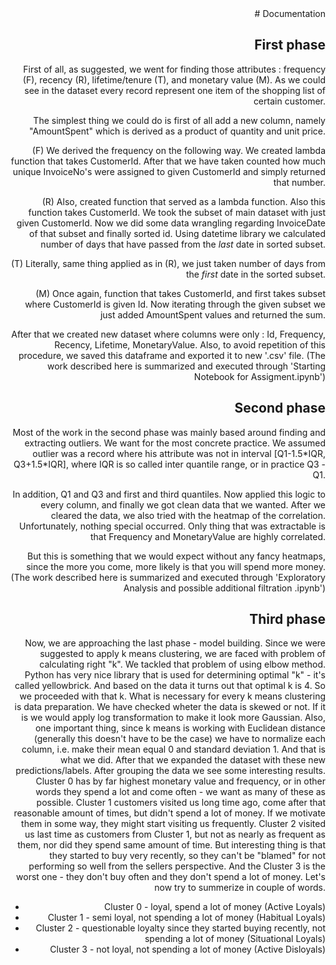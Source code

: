<div style ="text-align: right">
# Documentation



## First phase

First of all, as suggested, we went for finding those attributes : frequency (F), recency (R), lifetime/tenure (T), and monetary value (M). As we could see in the dataset every record represent one item of the shopping list of certain customer. 

The simplest thing we could do is first of all add a new column, namely "AmountSpent" which is derived as a product of quantity and unit price.

(F) We derived the frequency on the following way. We created lambda function that takes CustomerId. After that we have taken counted how much unique InvoiceNo's were assigned to given CustomerId and simply returned that number.

(R) Also, created function that served as a lambda function. Also this function takes CustomerId. We took the subset of main dataset with just given CustomerId. Now we did some data wrangling regarding InvoiceDate of that subset and finally sorted id. Using datetime library we calculated number of days that have passed from the *last* date in sorted subset.

(T) Literally, same thing applied as in (R), we just taken number of days from the *first* date in the sorted subset.

(M) Once again, function that takes CustomerId, and first takes subset where CustomerId is given Id. Now iterating through the given subset we just added AmountSpent values and returned the sum.

After that we created new dataset where columns were only : Id, Frequency, Recency, Lifetime, MonetaryValue. Also, to avoid repetition of this procedure, we saved this dataframe and exported it to new '.csv' file. (The work described here is summarized and executed through 'Starting Notebook for Assigment.ipynb')





## Second phase

Most of the work in the second phase was mainly based around finding and extracting outliers. We want for the most concrete practice. We assumed outlier was a record where his attribute was not in interval [Q1-1.5\*IQR, Q3+1.5\*IQR], where IQR is so called inter quantile range, or in practice Q3 - Q1.

 In addition, Q1 and Q3 and first and third quantiles. Now applied this logic to every column, and finally we got  clean data that we wanted. After we cleared the data, we also tried with the heatmap of the correlation. Unfortunately, nothing special occurred. Only thing that was extractable is that Frequency and MonetaryValue are highly correlated. 

But this is something that we would expect without any fancy heatmaps, since the more you come, more likely is that you will spend more money.(The work described here is summarized and executed through 'Exploratory Analysis and possible additional filtration .ipynb')







## Third phase

Now, we are approaching the last phase - model building. Since we were suggested to apply k means clustering, we are faced with problem of calculating right "k". We tackled that problem of using elbow method. Python has very nice library that is used for determining optimal "k" - it's called yellowbrick. And based on the data it turns out that optimal k is 4. So we proceeded with that k. What is necessary for every  k  means clustering is data preparation. We have checked wheter the data is skewed or not. If it is we would apply log transformation to make it look more Gaussian. Also, one important thing, since k means is working with Euclidean distance (generally this doesn't have to be the case) we have to normalize each column, i.e. make their mean equal 0 and standard deviation 1. And  that is what we did. After that we expanded the dataset with these new predictions/labels. After grouping the data we see some interesting results. Cluster 0 has by far highest monetary value and frequency, or in other words they spend a lot and come often - we want as many of these as possible. Cluster 1 customers visited us long time ago, come after that reasonable amount of times, but didn't spend a lot of money. If we motivate them in some way, they might start visiting us frequently. Cluster 2 visited us last time as customers from Cluster 1, but not as nearly as frequent as them, nor did they spend same amount of time. But interesting thing is that they started to buy  very recently, so they can't be "blamed" for not performing so well from the sellers perspective. And the Cluster 3 is the worst one - they don't buy often  and they don't spend a lot of money. Let's now try to summerize in couple of words.

- Cluster 0 - loyal, spend a lot of money (Active Loyals)
- Cluster 1 - semi loyal, not spending a lot of money (Habitual Loyals)
- Cluster 2 - questionable loyalty since they started buying recently, not spending a lot of money (Situational Loyals)
- Cluster 3 - not loyal, not spending a lot of money (Active Disloyals)

</div>